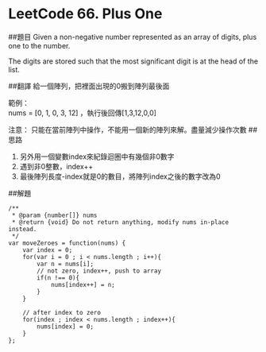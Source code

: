 # LeetCode 66. Plus One

##題目
Given a non-negative number represented as an array of digits, plus one to the number.

The digits are stored such that the most significant digit is at the head of the list.

##翻譯
給一個陣列，把裡面出現的0搬到陣列最後面

範例：  
nums = [0, 1, 0, 3, 12] ，執行後回傳[1,3,12,0,0]

注意：
只能在當前陣列中操作，不能用一個新的陣列來解。盡量減少操作次數
##思路
1. 另外用一個變數index來紀錄迴圈中有幾個非0數字
2. 遇到非0整數，index++
3. 最後陣列長度-index就是0的數目，將陣列index之後的數字改為0

##解題
```
/**
 * @param {number[]} nums
 * @return {void} Do not return anything, modify nums in-place instead.
 */
var moveZeroes = function(nums) {
    var index = 0;
    for(var i = 0 ; i < nums.length ; i++){
        var n = nums[i]; 
        // not zero, index++, push to array
        if(n !== 0){
            nums[index++] = n;    
        }
    }
    
    // after index to zero
    for(index ; index < nums.length ; index++){
        nums[index] = 0;
    }
};
```




